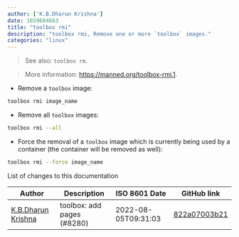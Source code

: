 ```yaml
---
author: ['K.B.Dharun Krishna']
date: 1659684663
title: "toolbox rmi"
description: "toolbox rmi, Remove one or more `toolbox` images."
categories: "linux"
---
```

> See also: `toolbox rm`.

> More information: <https://manned.org/toolbox-rmi.1>.

- Remove a `toolbox` image:

```bash
toolbox rmi image_name
```

- Remove all `toolbox` images:

```bash
toolbox rmi --all
```

- Force the removal of a `toolbox` image which is currently being used by a container (the container will be removed as well):

```bash
toolbox rmi --force image_name
```
List of changes to this documentation


Author | Description | ISO 8601 Date | GitHub link
------|-----|-----|-----
[K.B.Dharun Krishna](mailto:kbdharunkrishna@gmail.com) | toolbox: add pages (#8280) | 2022-08-05T09:31:03 | [822a07003b21](https://github.com/tldr-pages/tldr/commit/822a07003b21f3050e53a19a44d6149a1736a9fe)

